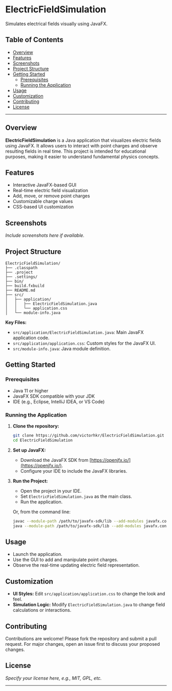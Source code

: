 # ElectricFieldSimulation

Simulates electrical fields visually using JavaFX.

## Table of Contents

- [Overview](#overview)
- [Features](#features)
- [Screenshots](#screenshots)
- [Project Structure](#project-structure)
- [Getting Started](#getting-started)
  - [Prerequisites](#prerequisites)
  - [Running the Application](#running-the-application)
- [Usage](#usage)
- [Customization](#customization)
- [Contributing](#contributing)
- [License](#license)

---

## Overview

**ElectricFieldSimulation** is a Java application that visualizes electric fields using JavaFX. It allows users to interact with point charges and observe resulting fields in real time. This project is intended for educational purposes, making it easier to understand fundamental physics concepts.

## Features

- Interactive JavaFX-based GUI
- Real-time electric field visualization
- Add, move, or remove point charges
- Customizable charge values
- CSS-based UI customization

## Screenshots

*Include screenshots here if available.*

## Project Structure

```
ElectricFieldSimulation/
├── .classpath
├── .project
├── .settings/
├── bin/
├── build.fxbuild
├── README.md
├── src/
│   ├── application/
│   │   ├── ElectricFieldSimulation.java
│   │   └── application.css
│   └── module-info.java
```

**Key Files:**
- `src/application/ElectricFieldSimulation.java`: Main JavaFX application code.
- `src/application/application.css`: Custom styles for the JavaFX UI.
- `src/module-info.java`: Java module definition.

## Getting Started

### Prerequisites

- Java 11 or higher
- JavaFX SDK compatible with your JDK
- IDE (e.g., Eclipse, IntelliJ IDEA, or VS Code)

### Running the Application

1. **Clone the repository:**
   ```sh
   git clone https://github.com/victorhkr/ElectricFieldSimulation.git
   cd ElectricFieldSimulation
   ```

2. **Set up JavaFX:**
   - Download the JavaFX SDK from [https://openjfx.io/](https://openjfx.io/).
   - Configure your IDE to include the JavaFX libraries.

3. **Run the Project:**
   - Open the project in your IDE.
   - Set `ElectricFieldSimulation.java` as the main class.
   - Run the application.

   Or, from the command line:
   ```sh
   javac --module-path /path/to/javafx-sdk/lib --add-modules javafx.controls,javafx.fxml src/application/ElectricFieldSimulation.java src/module-info.java
   java --module-path /path/to/javafx-sdk/lib --add-modules javafx.controls,javafx.fxml -cp src application.ElectricFieldSimulation
   ```

## Usage

- Launch the application.
- Use the GUI to add and manipulate point charges.
- Observe the real-time updating electric field representation.

## Customization

- **UI Styles:** Edit `src/application/application.css` to change the look and feel.
- **Simulation Logic:** Modify `ElectricFieldSimulation.java` to change field calculations or interactions.

## Contributing

Contributions are welcome! Please fork the repository and submit a pull request. For major changes, open an issue first to discuss your proposed changes.

## License

*Specify your license here, e.g., MIT, GPL, etc.*

---
